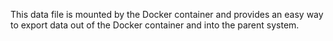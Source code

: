 This data file is mounted by the Docker container and provides an easy way to export data out of the Docker container and into the parent system.